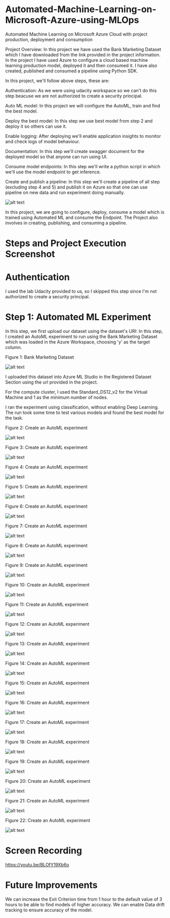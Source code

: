 # Automated-Machine-Learning-on-Microsoft-Azure-using-MLOps
Automated Machine Learning on Microsoft Azure Cloud with project production, deployment and consumption

Project Overview: In this project we have used the Bank Marketing Dataset which I have downloaded from the link provided in the project information. In the project I have used Azure to configure a cloud based machine learning production model, deployed it and then consumed it. I have also created, published and consumed a pipeline using Python SDK.

In this project, we'll follow above steps, these are:

Authentication: As we were using udacity workspace so we can't do this step beacuse we are not authorized to create a security principal.

Auto ML model: In this project we will configure the AutoML, train and find the best model.

Deploy the best model: In this step we use best model from step 2 and deploy it so others can use it.

Enable logging: After deploying we'll enable application insights to monitor and check logs of model behaviour.

Documentation: In this step we'll create swagger document for the deployed model so that anyone can run using UI.

Consume model endpoints: In this step we'll write a python script in which we'll use the model endpoint to get inference.

Create and publish a pipeline: In this step we'll create a pipeline of all step (excluding step 4 and 5) and publish it on Azure so that one can use pipeline on new data and run experiment doing manually.

![alt text](https://github.com/RajanKumarYadav/Automated-Machine-Learning-on-Microsoft-Azure/blob/main/Screenshoot/azure_automl_architectural_diagram.png)

In this project, we are going to configure, deploy, consume a model which is trained using Automated ML and consume the Endpoint. The Project also involves in creating, publishing, and consuming a pipeline.

# Steps and Project Execution Screenshot

# Authentication
I used the lab Udacity provided to us, so I skipped this step since I'm not authorized to create a security principal.

# Step 1: Automated ML Experiment
In this step, we first upload our dataset using the dataset's URI:
In this step, I created an AutoML experiment to run using the Bank Marketing Dataset which was loaded in the Azure Workspace, choosing 'y' as the target column.

Figure 1: Bank Marketing Dataset

![alt text](https://github.com/RajanKumarYadav/Automated-Machine-Learning-on-Microsoft-Azure/blob/main/Screenshoot/1.Dataset.PNG)

I uploaded this dataset into Azure ML Studio in the Registered Dataset Section using the url provided in the project.

For the compute cluster, I used the Standard_DS12_v2 for the Virtual Machine and 1 as the minimum number of nodes.

I ran the experiment using classification, without enabling Deep Learning. The run took some time to test various models and found the best model for the task.

Figure 2: Create an AutoML experiment

![alt text](https://github.com/RajanKumarYadav/Automated-Machine-Learning-on-Microsoft-Azure/blob/main/Screenshoot/2.AutoMLRunWithRegisterdDataSet.PNG)

Figure 3: Create an AutoML experiment

![alt text](https://github.com/RajanKumarYadav/Automated-Machine-Learning-on-Microsoft-Azure/blob/main/Screenshoot/3.ExperimentRunUsingClassification1.PNG)

Figure 4: Create an AutoML experiment

![alt text](https://github.com/RajanKumarYadav/Automated-Machine-Learning-on-Microsoft-Azure/blob/main/Screenshoot/4.ExperimentRunUsingClassification2.PNG)

Figure 5: Create an AutoML experiment

![alt text](https://github.com/RajanKumarYadav/Automated-Machine-Learning-on-Microsoft-Azure/blob/main/Screenshoot/5.ExperimentCompleted.PNG)

Figure 6: Create an AutoML experiment

![alt text](https://github.com/RajanKumarYadav/Automated-Machine-Learning-on-Microsoft-Azure/blob/main/Screenshoot/6.ExperimentCompleted1.PNG)

Figure 7: Create an AutoML experiment

![alt text](https://github.com/RajanKumarYadav/Automated-Machine-Learning-on-Microsoft-Azure/blob/main/Screenshoot/7.BestModelSelected1.PNG)

Figure 8: Create an AutoML experiment

![alt text](https://github.com/RajanKumarYadav/Automated-Machine-Learning-on-Microsoft-Azure/blob/main/Screenshoot/8.DeployTheModelUsingACI.PNG)

Figure 9: Create an AutoML experiment

![alt text](https://github.com/RajanKumarYadav/Automated-Machine-Learning-on-Microsoft-Azure/blob/main/Screenshoot/9.DeployingBestModel.PNG)

Figure 10: Create an AutoML experiment

![alt text](https://github.com/RajanKumarYadav/Automated-Machine-Learning-on-Microsoft-Azure/blob/main/Screenshoot/10.ApplicationInsightEnabled.PNG)

Figure 11: Create an AutoML experiment

![alt text](https://github.com/RajanKumarYadav/Automated-Machine-Learning-on-Microsoft-Azure/blob/main/Screenshoot/11.DeploymentLogs.PNG)

Figure 12: Create an AutoML experiment

![alt text](https://github.com/RajanKumarYadav/Automated-Machine-Learning-on-Microsoft-Azure/blob/main/Screenshoot/12.Swagger.PNG)

Figure 13: Create an AutoML experiment

![alt text](https://github.com/RajanKumarYadav/Automated-Machine-Learning-on-Microsoft-Azure/blob/main/Screenshoot/13.Swagger.PNG)

Figure 14: Create an AutoML experiment

![alt text](https://github.com/RajanKumarYadav/Automated-Machine-Learning-on-Microsoft-Azure/blob/main/Screenshoot/14.Output.PNG)

Figure 15: Create an AutoML experiment

![alt text](https://github.com/RajanKumarYadav/Automated-Machine-Learning-on-Microsoft-Azure/blob/main/Screenshoot/15.RunningPipeline.PNG)

Figure 16: Create an AutoML experiment

![alt text](https://github.com/RajanKumarYadav/Automated-Machine-Learning-on-Microsoft-Azure/blob/main/Screenshoot/16.RunningPipelineInAzureML.PNG)

Figure 17: Create an AutoML experiment

![alt text](https://github.com/RajanKumarYadav/Automated-Machine-Learning-on-Microsoft-Azure/blob/main/Screenshoot/17.PipelineCreated.PNG)

Figure 18: Create an AutoML experiment

![alt text](https://github.com/RajanKumarYadav/Automated-Machine-Learning-on-Microsoft-Azure/blob/main/Screenshoot/18.PipelineEndpoint.PNG)

Figure 19: Create an AutoML experiment

![alt text](https://github.com/RajanKumarYadav/Automated-Machine-Learning-on-Microsoft-Azure/blob/main/Screenshoot/19.PipelineRunOverview.PNG)

Figure 20: Create an AutoML experiment

![alt text](https://github.com/RajanKumarYadav/Automated-Machine-Learning-on-Microsoft-Azure/blob/main/Screenshoot/20.PipelineEndPoint.PNG)

Figure 21: Create an AutoML experiment

![alt text](https://github.com/RajanKumarYadav/Automated-Machine-Learning-on-Microsoft-Azure/blob/main/Screenshoot/21.UseRunDetailsWidget.PNG)

Figure 22: Create an AutoML experiment

![alt text](https://github.com/RajanKumarYadav/Automated-Machine-Learning-on-Microsoft-Azure/blob/main/Screenshoot/22.ScheduleRun.PNG)



# Screen Recording

https://youtu.be/BLOfY19Xb6o

# Future Improvements

We can increase the Exit Criterion time from 1 hour to the default value of 3 hours to be able to find models of higher accuracy.
We can enable Data drift tracking to ensure accuracy of the model.
